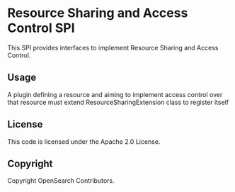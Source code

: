 # Resource Sharing and Access Control SPI

This SPI provides interfaces to implement Resource Sharing and Access Control.


## Usage

A plugin defining a resource and aiming to implement access control over that resource must extend ResourceSharingExtension class to register itself


## License

This code is licensed under the Apache 2.0 License.

## Copyright

Copyright OpenSearch Contributors.
